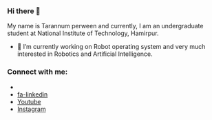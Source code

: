 ### Hi there 👋




My name is Tarannum perween and currently, I am an undergraduate student at National Institute of Technology, Hamirpur.

- 🔭 I’m currently working on Robot operating system and very much interested in Robotics and Artificial Intelligence.

### Connect with me:

</ul>
						<ul class="icons">
							<li><a href="mailto:tperween20@gmail.com" class="far fa-envelope"><span class="label"></span></a></li>
							<li><a href="https://www.linkedin.com/in/tarannum03/" class="icon brands fa-linkedin"><span class="label">fa-linkedin</span></a></li>
              <li><a href="https://www.youtube.com/channel/UCpdDBBU4c_2ycT-BDL8OtoA" class="icon brands fab fa-youtube"><span class="label">Youtube</span></a></li>
              <li><a href="https://www.instagram.com/tperween103/" class="icon brands fab fa-instagram"><span class="label">Instagram</span></a></li>
						</ul>
					</nav>



